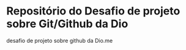# Repositório do Desafio de projeto sobre Git/Github da Dio
desafio de projeto sobre github da Dio.me
